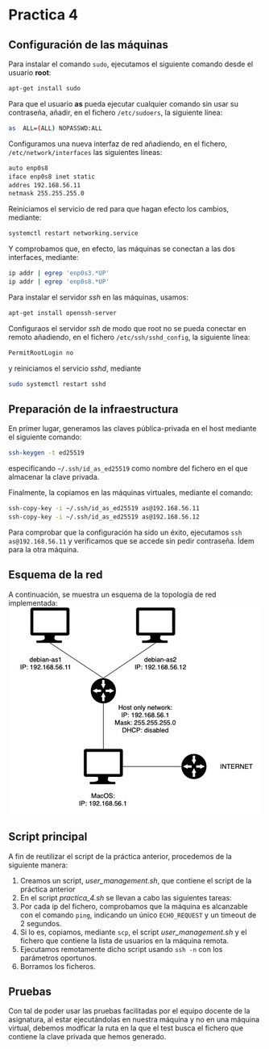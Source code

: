 # Practica 4

## Configuración de las máquinas
Para instalar el comando `sudo`, ejecutamos el siguiente comando desde el usuario **root**:

```bash
apt-get install sudo
```

Para que el usuario **as** pueda ejecutar cualquier comando sin usar su contraseña, añadir, en el fichero `/etc/sudoers`, la siguiente línea:

```bash
as  ALL=(ALL) NOPASSWD:ALL
```

Configuramos una nueva interfaz de red añadiendo, en el fichero, `/etc/network/interfaces` las siguientes líneas:

```bash
auto enp0s8
iface enp0s8 inet static
addres 192.168.56.11
netmask 255.255.255.0
```

Reiniciamos el servicio de red para que hagan efecto los cambios, mediante:

```bash
systemctl restart networking.service
```

Y comprobamos que, en efecto, las máquinas se conectan a las dos interfaces, mediante:

```bash
ip addr | egrep 'enp0s3.*UP'
ip addr | egrep 'enp0s8.*UP'
```

Para instalar el servidor *ssh* en las máquinas, usamos:

```bash
apt-get install openssh-server
```

Configuraos el servidor *ssh* de modo que root no se pueda conectar en remoto añadiendo, en el fichero `/etc/ssh/sshd_config`, la siguiente línea:

```bash
PermitRootLogin no
```
y reiniciamos el servicio *sshd*, mediante 

```bash
sudo systemctl restart sshd
```

## Preparación de la infraestructura

En primer lugar, generamos las claves pública-privada en el host mediante el siguiente comando:

```bash
ssh-keygen -t ed25519
```
especificando `~/.ssh/id_as_ed25519` como nombre del fichero en el que almacenar la clave privada.

Finalmente, la copiamos en las máquinas virtuales, mediante el comando:

```bash
ssh-copy-key -i ~/.ssh/id_as_ed25519 as@192.168.56.11
ssh-copy-key -i ~/.ssh/id_as_ed25519 as@192.168.56.12
```

Para comprobar que la configuración ha sido un éxito, ejecutamos `ssh as@192.168.56.11` y verificamos que se accede sin pedir contraseña. Ídem para la otra máquina.

## Esquema de la red
A continuación, se muestra un esquema de la topología de red implementada:
![descripción de la red](red.png)


## Script principal
A fin de reutilizar el script de la práctica anterior, procedemos de la siguiente manera:
1. Creamos un script, *user_management.sh*, que contiene el script de la práctica anterior
2. En el script *practica_4.sh* se llevan a cabo las siguientes tareas:
  1. Por cada ip del fichero, comprobamos que la máquina es alcanzable con el comando `ping`, indicando un único `ECHO_REQUEST` y un timeout de 2 segundos.
  2. Si lo es, copiamos, mediante `scp`, el script *user_management.sh* y el fichero que contiene la lista de usuarios en la máquina remota.
  3. Ejecutamos remotamente dicho script usando `ssh -n` con los parámetros oportunos.
  4. Borramos los ficheros.

## Pruebas
Con tal de poder usar las pruebas facilitadas por el equipo docente de la asignatura, al estar ejecutándolas en nuestra máquina y no en una máquina virtual, debemos modficar la ruta en la que el test busca el fichero que contiene la clave privada que hemos generado. 





